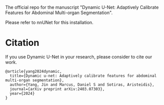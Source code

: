 The official repo for the manuscript "Dynamic U-Net: Adaptively Calibrate Features for Abdominal Multi-organ Segmentation".

Please refer to nnUNet for this installation.

Citation
=======
If you use Dynamic U-Net in your research, please consider to cite our work.

```
@article{yang2024dynamic,
  title={Dynamic u-net: Adaptively calibrate features for abdominal multi-organ segmentation},
  author={Yang, Jin and Marcus, Daniel S and Sotiras, Aristeidis},
  journal={arXiv preprint arXiv:2403.07303},
  year={2024}
}
```
